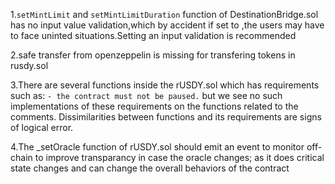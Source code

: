 1.`setMintLimit` and `setMintLimitDuration` function of DestinationBridge.sol has no input value validation,which by accident if set to ,the users may have to face
uninted situations.Setting an input validation is recommended

2.safe transfer from openzeppelin is missing for transfering tokens in rusdy.sol

3.There are several functions inside the rUSDY.sol which has requirements such as:
 `- the contract must not be paused.`
but we see no such implementations of these requirements on the functions related to the comments.
Dissimilarities between functions and its requirements are signs of logical error.

4.The _setOracle function of rUSDY.sol should emit an event to monitor off-chain to improve transparancy in case the oracle changes;
as it does critical state changes and can change the overall behaviors of the contract
